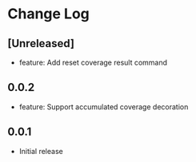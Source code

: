 # Change Log

## [Unreleased]

- feature: Add reset coverage result command

## 0.0.2

- feature: Support accumulated coverage decoration

## 0.0.1

- Initial release
